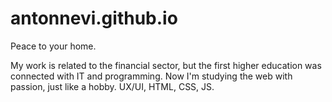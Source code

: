 # antonnevi.github.io

Peace to your home.

My work is related to the financial sector, but the first higher education was connected with IT and programming.
Now I'm studying the web with passion, just like a hobby. 
UX/UI, HTML, CSS, JS.

